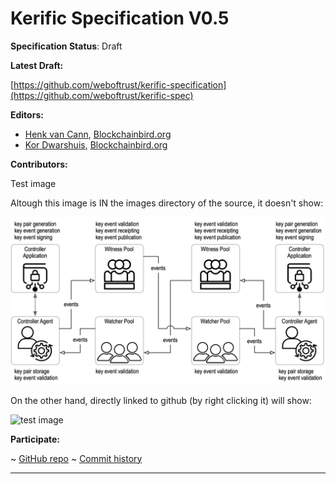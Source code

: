 Kerific Specification V0.5
==================

**Specification Status**: Draft

**Latest Draft:**

[https://github.com/weboftrust/kerific-specification](https://github.com/weboftrust/kerific-spec)

**Editors:**

- [Henk van Cann](https://github.com/henkvancann), [Blockchainbird.org](https://blockchainbird.org)
- [Kor Dwarshuis](https://github.com/kordwarshuis), [Blockchainbird.org](https://blockchainbird.org)

**Contributors:**

Test image

Altough this image is IN the images directory of the source, it doesn't show:

![test image](./images/ControllerAppAgentWitnessWatcherIndirectExchange.png)

On the other hand, directly linked to github (by right clicking it) will show:

![test image](https://raw.githubusercontent.com/trustoverip/tswg-keri-specification/47ee549ad45b3496109ec08b64ad13fc04cd53b5/images/ControllerAppAgentWitnessWatcherIndirectExchange.png)
<!-- -->

**Participate:**

~ [GitHub repo](https://github.com/weboftrust/kerific-specification)
~ [Commit history](https://github.com/weboftrust/kerific-specification/commits/main)

------------------------------------
